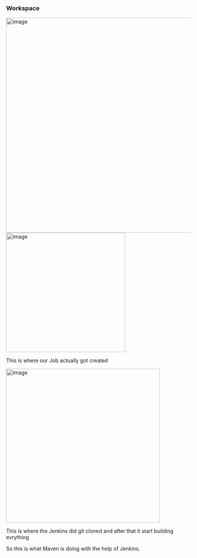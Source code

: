 ### Workspace

<img width="585" alt="image" src="https://github.com/user-attachments/assets/110108ae-85bd-4f42-a14a-9a7732e47c0c" />

<img width="325" alt="image" src="https://github.com/user-attachments/assets/813f40c3-c3fc-4d64-84a1-41ee0f8fa9c8" />

This is where our Job actually got created 

<img width="419" alt="image" src="https://github.com/user-attachments/assets/33d8ffee-4c3a-4ee6-a8e3-e3edbe1c5101" />

This is where the Jenkins did git cloned and after that it start building evrything 

So this is what Maven is doing with the help of Jenkins.
